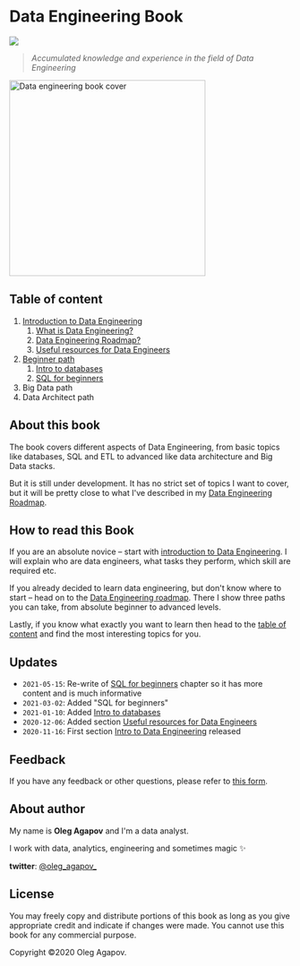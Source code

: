 # Data Engineering Book 

<img src="https://img.shields.io/badge/Status-Work_in_progress-yellow">


> _Accumulated knowledge and experience in the field of Data Engineering_

<img width="350" src="cover.png" alt="Data engineering book cover">

## Table of content

1. [Introduction to Data Engineering](./book/1-introduction-to-data-engineering/README.md)
    1. [What is Data Engineering?](./book/1-introduction-to-data-engineering/1.1-what-is-data-engineering.md)
    2. [Data Engineering Roadmap?](./book/1-introduction-to-data-engineering/1.2-data-engineering-roadmap.md)
    3. [Useful resources for Data Engineers](./book/1-introduction-to-data-engineering/1.3-useful-resources.md)
2. [Beginner path](./book/2-beginner-path/README.md)
    1. [Intro to databases](./book/2-beginner-path/2-1-databases/databases.md)
    2. [SQL for beginners](./book/2-beginner-path/2-2-sql-for-beginners/sql-1.md)
3. Big Data path
4. Data Architect path

## About this book

The book covers different aspects of Data Engineering, from basic topics like databases, SQL and ETL to advanced like data architecture and Big Data stacks.

But it is still under development. It has no strict set of topics I want to cover, but it will be pretty close to what I've described in my [Data Engineering Roadmap](/book/1-introduction-to-data-engineering/1.2-data-engineering-roadmap.md).

## How to read this Book

If you are an absolute novice – start with [introduction to Data Engineering](./book/1-introduction-to-data-engineering/1.1-what-is-data-engineering.md). I will explain who are data engineers, what tasks they perform, which skill are required etc.

If you already decided to learn data engineering, but don't know where to start – head on to the [Data Engineering roadmap](./book/1-introduction-to-data-engineering/1.2-data-engineering-roadmap.md). There I show three paths you can take, from absolute beginner to advanced levels.

Lastly, if you know what exactly you want to learn then head to the [table of content](#table-of-content) and find the most interesting topics for you.

## Updates
- `2021-05-15`: Re-write of [SQL for beginners](./book/2-beginner-path/2-2-sql-for-beginners/sql-1.md) chapter so it has more content and is much informative
- `2021-03-02`: Added "SQL for beginners"
- `2021-01-10`: Added [Intro to databases](./book/2-beginner-path/2-1-databases/databases.md)
- `2020-12-06`: Added section [Useful resources for Data Engineers](./book/1-introduction-to-data-engineering/1.3-useful-resources.md)
- `2020-11-16`: First section [Intro to Data Engineering](./book/1-introduction-to-data-engineering/README.md) released

## Feedback

If you have any feedback or other questions, please refer to [this form](https://docs.google.com/forms/d/e/1FAIpQLSeYSxyQcNyXIyQeD1DtR6q2zHO7heGGUQ36PqW--XdRL01Wqg/viewform).

## About author

My name is **Oleg Agapov** and I'm a data analyst.

I work with data, analytics, engineering and sometimes magic ✨

**twitter**: [@oleg_agapov_](https://twitter.com/oleg_agapov_)

## License

You may freely copy and distribute portions of this book as long as you give appropriate credit and indicate if changes were made. You cannot use this book for any commercial purpose.

Copyright ©2020 Oleg Agapov.
